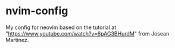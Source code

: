 # nvim-config

My config for neovim based on the tutorial at "https://www.youtube.com/watch?v=6pAG3BHurdM" from Josean Martinez.
